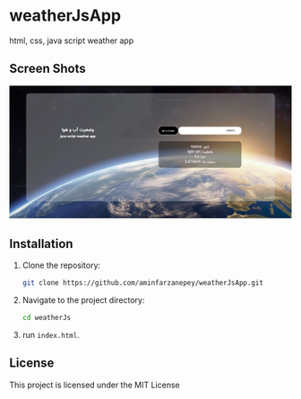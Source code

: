 # weatherJsApp
html, css, java script weather app


## Screen Shots

<img src="https://github.com/aminfarzanepey/weatherJsApp/blob/main/screenShot/screenShot.png" width="600">

## Installation

1. Clone the repository:

    ```bash
    git clone https://github.com/aminfarzanepey/weatherJsApp.git
    ```

2. Navigate to the project directory:

    ```bash
    cd weatherJs
    ```
3. run `index.html`.

## License

This project is licensed under the MIT License